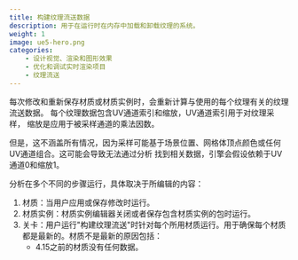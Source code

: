 ```yaml
---
title: 构建纹理流送数据
description: 用于在运行时在内存中加载和卸载纹理的系统。
weight: 1
image: ue5-hero.png
categories:
    - 设计视觉、渲染和图形效果
    - 优化和调试实时渲染项目
    - 纹理流送
---
```

每次修改和重新保存材质或材质实例时，会重新计算与使用的每个纹理有关的纹理流送数据。 每个纹理数据包含UV通道索引和缩放，UV通道索引用于对纹理采样， 缩放是应用于被采样通道的乘法因数。

但是，这不涵盖所有情况，因为采样可能基于场景位置、网格体顶点颜色或任何UV通道组合。这可能会导致无法通过分析 找到相关数据，引擎会假设依赖于UV通道0和缩放1。

分析在多个不同的步骤运行，具体取决于所编辑的内容：

1. 材质：当用户应用或保存修改时运行。
2. 材质实例：材质实例编辑器关闭或者保存包含材质实例的包时运行。
3. 关卡：用户运行"构建纹理流送"时针对每个所用材质运行。用于确保每个材质都是最新的。材质不是最新的原因包括：
    - 4.15之前的材质没有任何数据。
